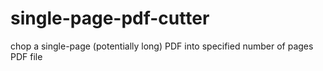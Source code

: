 # single-page-pdf-cutter
chop a single-page (potentially long) PDF into specified number of pages PDF file
